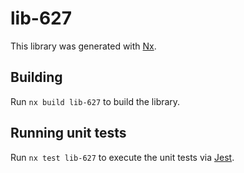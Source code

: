 # lib-627

This library was generated with [Nx](https://nx.dev).

## Building

Run `nx build lib-627` to build the library.

## Running unit tests

Run `nx test lib-627` to execute the unit tests via [Jest](https://jestjs.io).
